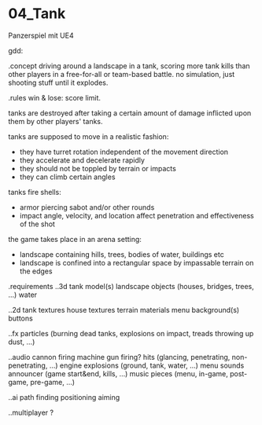 # 04_Tank
Panzerspiel mit UE4

gdd:

.concept
driving around a landscape in a tank, scoring more tank kills than other players in a free-for-all or team-based battle. no simulation, just shooting stuff until it explodes.

.rules
win & lose: score limit.

tanks are destroyed after taking a certain amount of damage inflicted upon them by other players' tanks. 

tanks are supposed to move in a realistic fashion:
* they have turret rotation independent of the movement direction
* they accelerate and decelerate rapidly
* they should not be toppled by terrain or impacts
* they can climb certain angles

tanks fire shells:
* armor piercing sabot and/or other rounds
* impact angle, velocity, and location affect penetration and effectiveness of the shot

the game takes place in an arena setting:
* landscape containing hills, trees, bodies of water, buildings etc
* landscape is confined into a rectangular space by impassable terrain on the edges


.requirements
..3d
tank model(s)
landscape objects (houses, bridges, trees, ...)
water

..2d
tank textures
house textures
terrain materials
menu background(s)
buttons

..fx
particles (burning dead tanks, explosions on impact, treads throwing up dust, ...)


..audio
cannon firing
machine gun firing?
hits (glancing, penetrating, non-penetrating, ...)
engine
explosions (ground, tank, water, ...)
menu sounds
announcer (game start&end, kills, ...)
music pieces (menu, in-game, post-game, pre-game, ...)

..ai
path finding
positioning
aiming

..multiplayer
?
